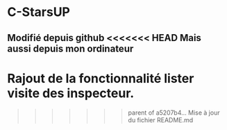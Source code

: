 # C-StarsUP
Modifié depuis github
<<<<<<< HEAD
Mais aussi depuis mon ordinateur
-------------------------------------
Rajout de la fonctionnalité lister visite des inspecteur.
=======
>>>>>>> parent of a5207b4... Mise à jour du fichier README.md
